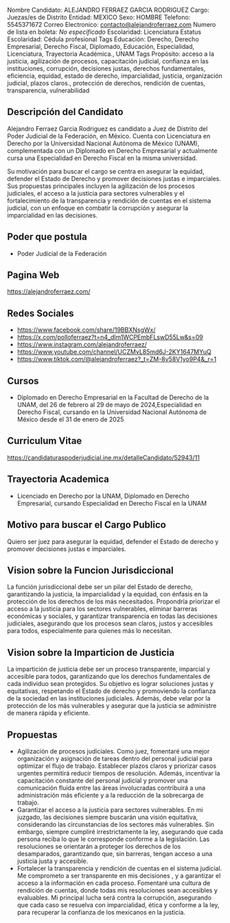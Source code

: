Nombre Candidato: ALEJANDRO FERRAEZ GARCIA RODRIGUEZ
Cargo: Juezas/es de Distrito
Entidad: MEXICO
Sexo: HOMBRE
Telefono: 5545371672
Correo Electronico: contacto@alejandroferraez.com
Numero de lista en boleta: *No especificado*
Escolaridad: Licenciatura
Estatus Escolaridad: Cédula profesional
Tags Educación: Derecho, Derecho Empresarial, Derecho Fiscal, Diplomado, Educación, Especialidad, Licenciatura, Trayectoria Académica., UNAM
Tags Propósito: acceso a la justicia, agilización de procesos, capacitación judicial, confianza en las instituciones, corrupción, decisiones justas, derechos fundamentales, eficiencia, equidad, estado de derecho, imparcialidad, justicia, organización judicial, plazos claros., protección de derechos, rendición de cuentas, transparencia, vulnerabilidad


## Descripción del Candidato 

Alejandro Ferraez Garcia Rodriguez es candidato a Juez de Distrito del Poder Judicial de la Federación, en México. Cuenta con Licenciatura en Derecho por la Universidad Nacional Autónoma de México (UNAM), complementada con un Diplomado en Derecho Empresarial y actualmente cursa una Especialidad en Derecho Fiscal en la misma universidad.

Su motivación para buscar el cargo se centra en asegurar la equidad, defender el Estado de Derecho y promover decisiones justas e imparciales. Sus propuestas principales incluyen la agilización de los procesos judiciales, el acceso a la justicia para sectores vulnerables y el fortalecimiento de la transparencia y rendición de cuentas en el sistema judicial, con un enfoque en combatir la corrupción y asegurar la imparcialidad en las decisiones.


## Poder que postula

- Poder Judicial de la Federación


## Pagina Web

https://alejandroferraez.com/


## Redes Sociales

- https://www.facebook.com/share/19BBXNsgWx/
- https://x.com/polloferraez?t=n4_dlm1WCPEmbFLswD55Lw&s=09
- https://www.instagram.com/alejandroferraez/
- https://www.youtube.com/channel/UCZMvL85md6J-2KY1647MYuQ
- https://www.tiktok.com/@alejandroferraez?_t=ZM-8v58V1yo9P4&_r=1


## Cursos

- Diplomado en Derecho Empresarial en la Facultad de Derecho de la UNAM, del 26 de febrero al 29 de mayo de 2024,Especialidad en Derecho Fiscal, cursando en la Universidad Nacional Autónoma de México desde el 31 de enero de 2025


## Curriculum Vitae

https://candidaturaspoderjudicial.ine.mx/detalleCandidato/52943/11


## Trayectoria Academica

- Licenciado en Derecho por la UNAM, Diplomado en Derecho Empresarial, cursando Especialidad en Derecho Fiscal en la UNAM


## Motivo para buscar el Cargo Publico

Quiero ser juez para asegurar la equidad, defender el Estado de derecho y promover decisiones justas e imparciales.


## Vision sobre la Funcion Jurisdiccional

La función jurisdiccional debe ser un pilar del Estado de derecho, garantizando la justicia, la imparcialidad y la equidad, con énfasis en la protección de los derechos de los más necesitados. Propondría priorizar el acceso a la justicia para los sectores vulnerables, eliminar barreras económicas y sociales, y garantizar transparencia en todas las decisiones judiciales, asegurando que los procesos sean claros, justos y accesibles para todos, especialmente para quienes más lo necesitan.


## Vision sobre la Imparticion de Justicia

La impartición de justicia debe ser un proceso transparente, imparcial y accesible para todos, garantizando que los derechos fundamentales de cada individuo sean protegidos. Su objetivo es lograr soluciones justas y equitativas, respetando el Estado de derecho y promoviendo la confianza de la sociedad en las instituciones judiciales. Además, debe velar por la protección de los más vulnerables y asegurar que la justicia se administre de manera rápida y eficiente.


## Propuestas

- Agilización de procesos judiciales. Como juez, fomentaré una mejor organización y asignación de tareas dentro del personal judicial para optimizar el flujo de trabajo. Establecer plazos claros y priorizar casos urgentes permitirá reducir tiempos de resolución. Además, incentivar la capacitación constante del personal judicial y promover una comunicación fluida entre las áreas involucradas contribuirá a una administración más eficiente y a la reducción de la sobrecarga de trabajo.
- Garantizar el acceso a la justicia para sectores vulnerables. En mi juzgado, las decisiones siempre buscarán una visión equitativa, considerando las circunstancias de los sectores más vulnerables. Sin embargo, siempre cumpliré irrestrictamente la ley, asegurando que cada persona reciba lo que le corresponde conforme a la legislación. Las resoluciones se orientarán a proteger los derechos de los desamparados, garantizando que, sin barreras, tengan acceso a una justicia justa y accesible.
- Fortalecer la transparencia y rendición de cuentas en el sistema judicial. Me comprometo a ser transparente en mis decisiones , y a garantizar el acceso a la información en cada proceso. Fomentaré una cultura de rendición de cuentas, donde todas mis resoluciones sean accesibles y evaluables. Mi principal lucha será contra la corrupción, asegurando que cada caso se resuelva con imparcialidad, ética y conforme a la ley, para recuperar la confianza de los mexicanos en la justicia.

